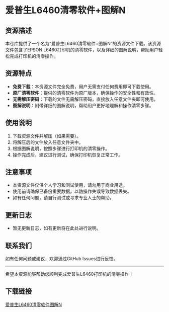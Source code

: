 # 爱普生L6460清零软件+图解N

## 资源描述
本仓库提供了一个名为“爱普生L6460清零软件+图解N”的资源文件下载。该资源文件包含了EPSON L6460打印机的清零软件，以及详细的图解说明，帮助用户轻松完成打印机的清零操作。

## 资源特点
- **免费下载**：本资源文件完全免费，用户无需支付任何费用即可下载使用。
- **原厂清零软件**：提供的清零软件为原厂版本，确保操作的安全性和有效性。
- **无需解压密码**：下载的文件无需解压密码，直接放入任意文件夹即可使用。
- **图解说明**：附带详细的图解说明，帮助用户更好地理解和操作清零步骤。

## 使用说明
1. 下载资源文件并解压（如果需要）。
2. 将解压后的文件放入任意文件夹中。
3. 根据图解说明，按照步骤进行打印机的清零操作。
4. 操作完成后，建议进行测试，确保打印机恢复正常工作。

## 注意事项
- 本资源文件仅供个人学习和测试使用，请勿用于商业用途。
- 使用前请确保已备份重要数据，以防操作失误导致数据丢失。
- 如有任何问题，请自行测试或寻求专业人士的帮助。

## 更新日志
- 暂无更新日志，如有更新将在此处进行说明。

## 联系我们
如有任何问题或建议，欢迎通过GitHub Issues进行反馈。

---

希望本资源能够帮助您顺利完成爱普生L6460打印机的清零操作！

## 下载链接

[爱普生L6460清零软件图解N](https://pan.quark.cn/s/6cbe66bbece2)